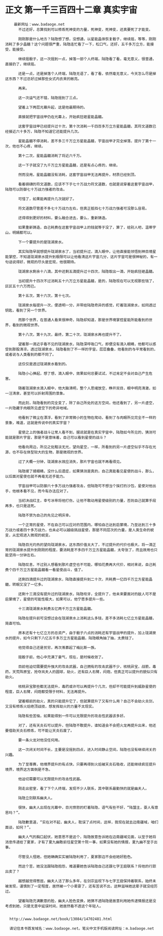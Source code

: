 # 正文 第一千三百四十二章 真实宇宙
        最新网址：www.badaoge.net
          不过还好，总算找到可以修炼死神变的力量，死神变，死神变，还真要死了才能变。
      
          刚刚那是什么地方？陆隐想了想，没想通，以星能晶体恢复骰子，继续摇，等等，刚刚消耗了多少晶髓？这个问题很严重，陆隐连忙看了一下，松口气，还好，五千多万立方，能接受，能接受。
      
          继续摇骰子，这一次摇到一点，掉落一部个人终端，陆隐看了看，毫无意义，很普通，直接扔了，继续摇。
      
          还是一点，还是掉落个人终端，陆隐无语了，看了看，依然毫无意义，今天怎么尽是掉这东西？不过总好过掉那些女式内衣来的敞亮。
      
          再来。
      
          这一次运气还不错，陆隐摇到了三点。
      
          望着上下两层光幕升起，这是他最期待的。
      
          直接就把宇宙战甲仍在光幕上，开始疯狂砸星能晶髓。
      
          这套宇宙战甲已经提升过十次，第十次消耗一千四百多万立方星能晶髓，其符文道数已经接近六十多万，陆隐不知道它还能提升几次。
      
          星能晶髓不停消耗，差不多三千万立方星能晶髓，宇宙战甲才完全掉落，提升了第十一次，他也不心疼，继续。
      
          第十二次，星能晶髓消耗了将近六千万。
      
          这一下子就没了九千万立方星能晶髓，还是有点心疼的，继续。
      
          然而没用，星能晶髓没有消耗，这套宇宙战甲无法再提升，材质已经到顶。
      
          看着磅礴的符文道数，应该不下于七十万战力符文道数，也就是说穿着这套宇宙战甲，陆隐可以防御七十万战力强者的攻击。
      
          可惜了，如果能再提升几次就好了。
      
          符文道数尽管差不多七十万战力左右，但真正抵挡七十万战力强者可没那么容易。
      
          还得得到更好的材料，要么融合进去，要么，重新铸造。
      
          如果重新铸造，自己耗费在这套宇宙战甲上的钱就等于没了，算了，给别人吧，温蒂宇山，明嫣都可以。
      
          下一个要提升的是珑湖泉水。
      
          其实陆隐早就想提升珑湖泉水了，当初提升过，滴入眼中，让他直接能领悟到神目境星能掌控，不知道珑湖泉水提升到极限可以让他看清这片宇宙几分，这片宇宙可是很神秘的，有一句话说得好，微观的尽头是宏观，他很期待。
      
          珑湖泉水剩余十八滴，其中还剩五滴提升过十四次，陆隐取出一滴，开始疯狂砸晶髓。
      
          当初提升十四次不过消耗五十六万立方星能晶髓，是的，陆隐现在可以无视那些钱了，区区五十六万而已。
      
          第十五次，第十六次，第十七次。
      
          珑湖泉水每提升一次，便透明一分，并带给陆隐奇异的感觉，盯着珑湖泉水，如同透过钥匙，看到了另一个世界。
      
          而那个世界，在普通人看来很神奇，陆隐却知道，那是世界境掌控星能所能看到的世界，看到的微观世界。
      
          第十八次，第十九次，最终，第二十次，珑湖泉水再也提升不了。
      
          望着那一滴近乎看不见的珑湖泉水，陆隐深呼吸口气，即便没有滴入眼睛，他都可以感受到那股清凉，透过珑湖泉水，陆隐看到了不一样的宇宙，层层叠叠，他看到的与平常看到的，或者说与人类看到的都不同了。
      
          这仅仅是透过珑湖泉水看到的。
      
          陆隐小心捧起，想了想，滴入眼中，效果如何总要试试，不过肯定不会对自己产生危害。
      
          随着珑湖泉水滴入眼中，他大脑清明，整个人思绪放空，睁开双目，眼中明亮清澈，如一汪清泉，甚至可以折射周围的景象。
      
          而此刻，陆隐看到的完全变了，除了自己所处的这方空间，他还看到了，另一片虚空，一片隐藏于肉眼所见虚空下的奇异地域。
      
          他看到了微尘在漂浮，看到了非常微小的生物在爬动，看到了与肉眼所见完全不一样的景象，难道，这就是传说中的真实宇宙？
      
          星使之上的强者战斗让常人看不到，据说就是在真实宇宙中，陆隐如今所见的，猜测可能就是那片宇宙，那是不是意味着，自己可以看到星使的战斗？
      
          他看向周边，所见之处黯淡无光，望向星空，一样，所看到的另一片虚空似乎不存在光源，也不存在体型较大的生物，那是微观的世界。
      
          过了大概一分钟，珑湖泉水效应消失，那片宇宙也就不再看得见。
      
          陆隐揉了揉眼睛，没什么后遗症，如果猜测是真的，自己真能看见星使的战斗，那么，以后面对星使也就不再毫无还手能力。
      
          宇宙战甲可以防御六十多万战力强者攻击，但陆隐可不想当个挨打的沙包，星使对他出手，他根本看不见，而今有办法应对了。
      
          当初决战红主，幸亏冰帝将他打伤，让他不敢动用星使级别的力量，否则自己就算手段再多，也只是送死。
      
          陆隐不禁为自己的先见之明庆幸。
      
          一个正常的星使，不在自己可以应对的范围内，哪怕自己达到启蒙境，乃至达到三十多万战力或者四十多万战力，也未必可以越级挑战星使，那是不同层次的力量，是人类生命的蜕变，从宏观进入微观的蜕变。
      
          陆隐目光灼热的望向珑湖泉水，这东西价值太大了，不过提升的代价也极大，将一滴正常的珑湖泉水提升到刚刚的程度，要消耗差不多四千万立方星能晶髓，太夸张了，而且效用也只能坚持一分钟左右。
      
          陆隐叹息，不过别人想看到那片虚空也不可能，哪怕花费再大代价，相对来说，自己耗费个四千万立方星能晶髓看一看星使战斗，值了。
      
          还剩四滴提升过的珑湖泉水，陆隐直接提升到二十次，共耗费一亿四千万立方星能晶髓，转眼又没了一亿多。
      
          还剩十三滴没有提升过的珑湖泉水，陆隐咬牙，全提升了，他未来要面对的敌人可不是启蒙境了，星使的可能性极大，如果可以，他宁愿多提升一些。
      
          十三滴珑湖泉水耗费五亿两千万立方星能晶髓。
      
          陆隐在提升前可没想过会在珑湖泉水上消耗这么多钱，差不多消耗七亿立方星能晶髓，简直可怕。
      
          原本还有十七亿立方的总资产，由于骰子六点的消耗还有宇宙战甲的提升，加上珑湖泉水的提升，如今只剩下八亿五千多万立方星能晶髓，陆隐眼角抽了抽，太费钱了。
      
          他觉得自己还是贫穷，再次羡慕起了梅比斯一族。
      
          摇骰子前，他心中充满了豪气，现在，是时候收敛了。
      
          目前他迫切需要提升强大的攻击武器，自己拥有的攻击武器不少，核桃异宝，战箭，毒药，天荒阵原宝，抢夺岚夫人的圆球，劫火，还有巨人右臂，闷炮，但真正可以提升的貌似只有劫火。
      
          核桃异宝那些都无法提升，毒药或许可以再提升个几次，但却不可能提升到威胁星使的程度，巨人右臂，闷炮都受限于材料，无法再提升。
      
          望着眼前的劫火，真的只能提升它了，但就算提升了又有什么用？自己不会劫火炎剑，又没有修炼火焰绝顶战技，想发挥劫火的力量不太现实。
      
          陆隐有些苦恼，如果能得到一件可以无限提升的攻击性武器该多好。
      
          对了，还有天炎石可以提升，但陆隐不敢提升，谁知道会不会把火龙再提升出来，他还要借助天炎石修炼，可不能让天炎石废了。
      
          要一条火龙对他没任何用。
      
          这一次闭关时间不长，主要是没摇到四点，进入时间静止空间，陆隐也没有继续闭关的兴趣。
      
          为了至尊赛，他境界提升的有点快，只要再得到火焰被天炎石吸收，还能继续疯狂提升境界，境界这方面倒是不急。
      
          他迫切需要可以无限提升的攻击性武器。
      
          刚走出密室，看了下个人终端，发现不少人联系，其中联系最勤快的就是幽夫人。
      
          陆隐立刻联系幽夫人。
      
          很快，幽夫人出现在光幕中，目光愤怒的盯着陆隐，语气有些不好，“陆盟主，耍人有意思吗？”。
      
          陆隐歉意道，“实在对不起，幽夫人，耽误了点时间，这样，我现在就去边南疆域，咱们面谈，如何？”。
      
          幽夫人气的胸口起伏，她意思不是这个，陆隐故意告诉她在边南疆域见面，以至于她将消息传递给了夏家，才有了夏九幽敢前往星空第十院一事，如果没有她的情报，夏九幽不至于出事。
      
          尽管没人怪她，但她确确实实被陆隐利用了，夏家那边不会给她好脸色。
      
          而这个苦，她没法跟陆隐抱怨，难道要她告诉陆隐自己还跟七字王庭联系？将他的行踪出卖了？
      
          越想越觉得憋屈，幽夫人活了那么多年，在剑宗监视下与七字王庭保持着联系，始终未被发现，谨慎到了一定程度，居然被一个小辈耍了，还有苦说不出，这种滋味她这辈子就没经历过。
      
          望着陆隐充满歉意的脸，幽夫人脸色变换，她猜不透陆隐是故意利用她传递情报还是没考虑到她，只是无意中延误时间，她居然看不透这个年轻人。
      
      
      http://www.badaoge.net/book/13084/14702481.html
      
      请记住本书首发域名：www.badaoge.net。笔尖中文手机版阅读网址：m.badaoge.net